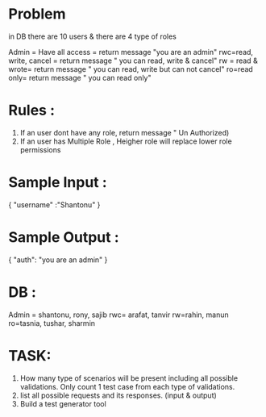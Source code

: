 # Problem 

in DB there are 10 users & there are 4 type of roles

Admin = Have all access = return message "you are an admin"
rwc=read, write, cancel  = return message " you can read, write & cancel"
rw = read & wrote= return message " you can read, write but can not cancel"
ro=read only= return message " you can read only"

# Rules : 
1. If an user dont have any role, return message " Un Authorized)
2. If an user has Multiple Role , Heigher role will replace lower role permissions

# Sample Input : 
{
"username" :"Shantonu"
}

# Sample Output : 
{
"auth": "you are an admin"
}

# DB : 
Admin = shantonu, rony, sajib
rwc= arafat, tanvir
rw=rahin, manun
ro=tasnia, tushar, sharmin


# TASK: 

1. How many type of scenarios will be present including all possible validations. Only count 1 test case from each type of validations. 
2. list all possible requests and its responses. (input & output)
3. Build a test generator tool
